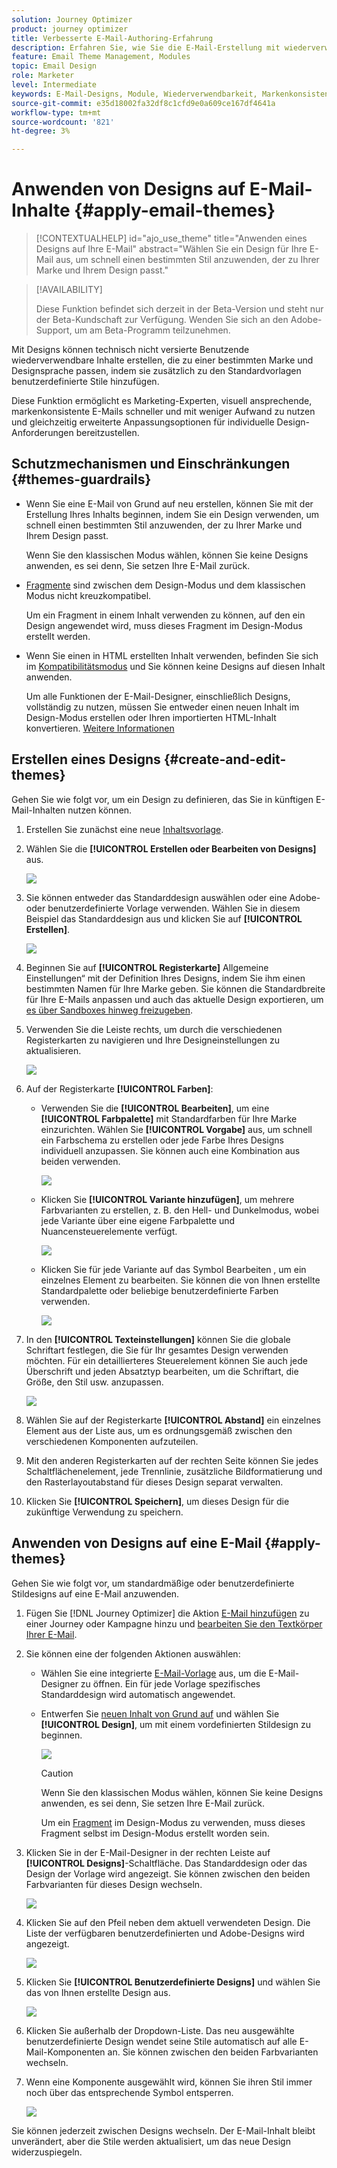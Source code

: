 ```yaml
---
solution: Journey Optimizer
product: journey optimizer
title: Verbesserte E-Mail-Authoring-Erfahrung
description: Erfahren Sie, wie Sie die E-Mail-Erstellung mit wiederverwendbaren Designs und Modulen optimieren können, um die Konsistenz und Effizienz des Designs Ihrer Kampagnen sicherzustellen.
feature: Email Theme Management, Modules
topic: Email Design
role: Marketer
level: Intermediate
keywords: E-Mail-Designs, Module, Wiederverwendbarkeit, Markenkonsistenz, E-Mail-Design, benutzerdefiniertes CSS, Optimierung für Mobilgeräte
source-git-commit: e35d18002fa32df8c1cfd9e0a609ce167df4641a
workflow-type: tm+mt
source-wordcount: '821'
ht-degree: 3%

---
```



# Anwenden von Designs auf E-Mail-Inhalte {#apply-email-themes}

>[!CONTEXTUALHELP]
>id="ajo_use_theme"
>title="Anwenden eines Designs auf Ihre E-Mail"
>abstract="Wählen Sie ein Design für Ihre E-Mail aus, um schnell einen bestimmten Stil anzuwenden, der zu Ihrer Marke und Ihrem Design passt."

<!--This documentation provides a comprehensive guide to using themes to streamline your email creation process. With the ability to define reusable themes and leverage pre-designed modules, marketers can create professional, brand-aligned emails faster and with less effort.-->

>[!AVAILABILITY]
>
>Diese Funktion befindet sich derzeit in der Beta-Version und steht nur der Beta-Kundschaft zur Verfügung. Wenden Sie sich an den Adobe-Support, um am Beta-Programm teilzunehmen.

Mit Designs können technisch nicht versierte Benutzende wiederverwendbare Inhalte erstellen, die zu einer bestimmten Marke und Designsprache passen, indem sie zusätzlich zu den Standardvorlagen benutzerdefinierte Stile hinzufügen<!-- to achieve brand specific results-->.

Diese Funktion ermöglicht es Marketing-Experten, visuell ansprechende, markenkonsistente E-Mails schneller und mit weniger Aufwand zu nutzen und gleichzeitig erweiterte Anpassungsoptionen für individuelle Design-Anforderungen bereitzustellen.

<!--What is the Enhanced Email Authoring Experience?

This feature introduces two key components to simplify and enhance email creation:

* **Theme Management System**: A centralized system for creating, customizing, and applying reusable themes to emails. Themes ensure consistent styling across campaigns and eliminate the need for repetitive manual styling.

* **Modules**: Pre-designed, reusable content blocks that abstract common email elements (e.g., titles, descriptions, images, and links). Modules are built using customizable low-level components, offering flexibility while maintaining design standards.

Key Benefits:

- **Consistency**: Ensure all emails align with your brand's design guidelines.
- **Efficiency**: Save time by reusing themes and modules across campaigns.
- **Customization**: Add custom CSS and mobile-specific styles for advanced designs.
- **Scalability**: Eliminate repetitive styling tasks, enabling faster email creation.-->

## Schutzmechanismen und Einschränkungen {#themes-guardrails}

* Wenn Sie eine E-Mail von Grund auf neu erstellen, können Sie mit der Erstellung Ihres Inhalts beginnen, indem Sie ein Design verwenden, um schnell einen bestimmten Stil anzuwenden, der zu Ihrer Marke und Ihrem Design passt.

  Wenn Sie den klassischen Modus wählen, können Sie keine Designs anwenden, es sei denn, Sie setzen Ihre E-Mail zurück.

* [Fragmente](../content-management/fragments.md) sind zwischen dem Design-Modus und dem klassischen Modus nicht kreuzkompatibel.

  Um ein Fragment in einem Inhalt verwenden zu können, auf den ein Design angewendet wird, muss dieses Fragment im Design-Modus erstellt werden.

* Wenn Sie einen in HTML erstellten Inhalt verwenden, befinden Sie sich im [Kompatibilitätsmodus](existing-content.md) und Sie können keine Designs auf diesen Inhalt anwenden.

  Um alle Funktionen der E-Mail-Designer, einschließlich Designs, vollständig zu nutzen, müssen Sie entweder einen neuen Inhalt im Design-Modus erstellen oder Ihren importierten HTML-Inhalt konvertieren. [Weitere Informationen](existing-content.md)

<!--If using a content created in Classic mode or HTML, you cannot apply themes to this content. You must create a new content in Theme mode.

If you apply a theme to a content using a [fragment](../content-management/fragments.md) created in Classic mode, the rendering may not be optimal.-->

## Erstellen eines Designs {#create-and-edit-themes}

Gehen Sie wie folgt vor, um ein Design zu definieren, das Sie in künftigen E-Mail-Inhalten nutzen können.

1. Erstellen Sie zunächst eine neue [Inhaltsvorlage](../content-management/create-content-templates.md).

1. Wählen Sie die **[!UICONTROL Erstellen oder Bearbeiten von Designs]** aus.

   ![](assets/theme-create.png)

1. Sie können entweder das Standarddesign auswählen oder eine Adobe- oder benutzerdefinierte Vorlage verwenden. Wählen Sie in diesem Beispiel das Standarddesign aus und klicken Sie auf **[!UICONTROL Erstellen]**.

   ![](assets/theme-select.png)

1. Beginnen Sie auf **[!UICONTROL Registerkarte]** Allgemeine Einstellungen“ mit der Definition Ihres Designs, indem Sie ihm einen bestimmten Namen für Ihre Marke geben. Sie können die Standardbreite für Ihre E-Mails anpassen und auch das aktuelle Design exportieren, um [es über Sandboxes hinweg freizugeben](../configuration/copy-objects-to-sandbox.md).

   <!--![](assets/theme-general-settings.png)-->

1. Verwenden Sie die Leiste rechts, um durch die verschiedenen Registerkarten zu navigieren und Ihre Designeinstellungen zu aktualisieren.

   ![](assets/theme-right-pane.png)

1. Auf der Registerkarte **[!UICONTROL Farben]**:

   * Verwenden Sie die **[!UICONTROL Bearbeiten]**, um eine **[!UICONTROL Farbpalette]** mit Standardfarben für Ihre Marke einzurichten. Wählen Sie **[!UICONTROL Vorgabe]** aus, um schnell ein Farbschema zu erstellen oder jede Farbe Ihres Designs individuell anzupassen. Sie können auch eine Kombination aus beiden verwenden.

     ![](assets/theme-colors.gif)

   * Klicken Sie **[!UICONTROL Variante hinzufügen]**, um mehrere Farbvarianten zu erstellen, z. B. den Hell- und Dunkelmodus, wobei jede Variante über eine eigene Farbpalette und Nuancensteuerelemente verfügt.

     ![](assets/theme-colors-variant.png)

   * Klicken Sie für jede Variante auf das Symbol Bearbeiten , um ein einzelnes Element zu bearbeiten. Sie können die von Ihnen erstellte Standardpalette oder beliebige benutzerdefinierte Farben verwenden.

     ![](assets/theme-colors-edit-variant.gif)

1. In den **[!UICONTROL Texteinstellungen]** können Sie die globale Schriftart festlegen, die Sie für Ihr gesamtes Design verwenden möchten. Für ein detaillierteres Steuerelement können Sie auch jede Überschrift und jeden Absatztyp bearbeiten, um die Schriftart, die Größe, den Stil usw. anzupassen.

   ![](assets/theme-text.png)

1. Wählen Sie auf der Registerkarte **[!UICONTROL Abstand]** ein einzelnes Element aus der Liste aus, um es ordnungsgemäß zwischen den verschiedenen Komponenten aufzuteilen.

   <!--![](assets/theme-spacing.png)-->

1. Mit den anderen Registerkarten auf der rechten Seite können Sie jedes Schaltflächenelement, jede Trennlinie, zusätzliche Bildformatierung und den Rasterlayoutabstand für dieses Design separat verwalten.

   <!--![](assets/theme-buttons.png)-->

1. Klicken Sie **[!UICONTROL Speichern]**, um dieses Design für die zukünftige Verwendung zu speichern.

## Anwenden von Designs auf eine E-Mail {#apply-themes}

Gehen Sie wie folgt vor, um standardmäßige oder benutzerdefinierte Stildesigns auf eine E-Mail anzuwenden.

1. Fügen Sie [!DNL Journey Optimizer] die Aktion [E-Mail hinzufügen](create-email.md) zu einer Journey oder Kampagne hinzu und [bearbeiten Sie den Textkörper Ihrer E-Mail](get-started-email-design.md#key-steps).

1. Sie können eine der folgenden Aktionen auswählen:

   * Wählen Sie eine integrierte [E-Mail-Vorlage](use-email-templates.md) aus, um die E-Mail-Designer zu öffnen. Ein für jede Vorlage spezifisches Standarddesign wird automatisch angewendet.

   * Entwerfen Sie [neuen Inhalt von Grund auf](content-from-scratch.md) und wählen Sie **[!UICONTROL Design]**, um mit einem vordefinierten Stildesign zu beginnen.

     ![](assets/theme-from-scratch.png)

     >[!CAUTION]
     >
     >Wenn Sie den klassischen Modus wählen, können Sie keine Designs anwenden, es sei denn, Sie setzen Ihre E-Mail zurück.
     >
     >Um ein [Fragment](../content-management/fragments.md) im Design-Modus zu verwenden, muss dieses Fragment selbst im Design-Modus erstellt worden sein.

1. Klicken Sie in der E-Mail-Designer in der rechten Leiste auf **[!UICONTROL Designs]**-Schaltfläche. Das Standarddesign oder das Design der Vorlage wird angezeigt. Sie können zwischen den beiden Farbvarianten für dieses Design wechseln.

   ![](assets/theme-default-hero.png)

1. Klicken Sie auf den Pfeil neben dem aktuell verwendeten Design. Die Liste der verfügbaren benutzerdefinierten und Adobe-Designs wird angezeigt.

   ![](assets/theme-hero-change.png)

1. Klicken Sie **[!UICONTROL Benutzerdefinierte Designs]** und wählen Sie das von Ihnen erstellte Design aus.

   ![](assets/theme-select-custom.png)

1. Klicken Sie außerhalb der Dropdown-Liste. Das neu ausgewählte benutzerdefinierte Design wendet seine Stile automatisch auf alle E-Mail-Komponenten an. Sie können zwischen den beiden Farbvarianten wechseln.

1. Wenn eine Komponente ausgewählt wird, können Sie ihren Stil immer noch über das entsprechende Symbol entsperren.

   ![](assets/theme-unlock-style.png)

Sie können jederzeit zwischen Designs wechseln. Der E-Mail-Inhalt bleibt unverändert, aber die Stile werden aktualisiert, um das neue Design widerzuspiegeln.

<!--
>[!NOTE]
> - Themes apply styles globally. Ensure your theme is finalized before applying it to multiple emails.
> - Switching themes may override custom styles applied to individual components.

>[!CAUTION]
> - When using fragments, the email's theme will override the fragment's styles. A warning will be displayed in the editor if there is a conflict.

## Example Use Cases {#example-use-cases}

### 1. Creating a New Theme
- A marketer creates a theme with their brand's colors, fonts, and button styles.
- The theme is saved and reused across multiple email campaigns.

### 2. Switching Themes
- A marketer applies a holiday-themed design to an existing email by switching to a pre-designed holiday theme.-->


